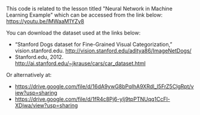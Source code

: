 This code is related to the lesson titled "Neural Network in Machine Learning Example" which can be accessed from the link below:
https://youtu.be/lMWaaM1YZy8

You can download the dataset used at the links below:
- “Stanford Dogs dataset for Fine-Grained Visual Categorization,” vision.stanford.edu. http://vision.stanford.edu/aditya86/ImageNetDogs/
- Stanford.edu, 2012. http://ai.stanford.edu/~jkrause/cars/car_dataset.html

Or alternatively at:
- https://drive.google.com/file/d/16dA9ywG8bPqIhA9XRdI_l5FrZ5ClgRpt/view?usp=sharing
- https://drive.google.com/file/d/1fR4c8Pj6-yIj9tpPTNUqq1CcFl-XDjwa/view?usp=sharing

